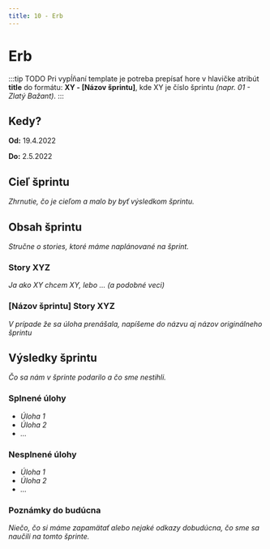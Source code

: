 ```yaml
---
title: 10 - Erb
---
```


# Erb

:::tip TODO
Pri vypĺňaní template je potreba prepísať hore v hlavičke atribút **title** do formátu: **XY - [Názov šprintu]**, kde XY je číslo šprintu _(napr. 01 - Zlatý Bažant)_.
:::

## Kedy?

**Od:** 19.4.2022

**Do:** 2.5.2022

## Cieľ šprintu

_Zhrnutie, čo je cieľom a malo by byť výsledkom šprintu._

## Obsah šprintu

_Stručne o stories, ktoré máme naplánované na šprint._

### Story XYZ

_Ja ako XY chcem XY, lebo ..._
_(a podobné veci)_

### [Názov šprintu] Story XYZ

_V prípade že sa úloha prenášala, napíšeme do názvu aj názov originálneho šprintu_

## Výsledky šprintu

_Čo sa nám v šprinte podarilo a čo sme nestihli._

### Splnené úlohy

- _Úloha 1_
- _Úloha 2_
- _..._

### Nesplnené úlohy

- _Úloha 1_
- _Úloha 2_
- _..._

### Poznámky do budúcna

_Niečo, čo si máme zapamätať alebo nejaké odkazy dobudúcna, čo sme sa naučili na tomto šprinte._
